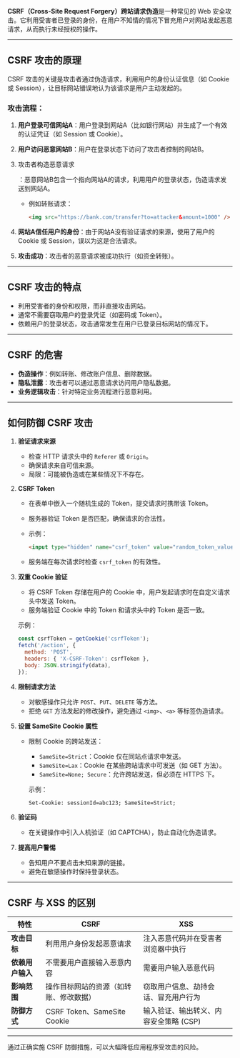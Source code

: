 **CSRF（Cross-Site Request Forgery）跨站请求伪造**是一种常见的 Web 安全攻击。它利用受害者已登录的身份，在用户不知情的情况下冒充用户对网站发起恶意请求，从而执行未经授权的操作。

------

## **CSRF 攻击的原理**

CSRF 攻击的关键是攻击者通过伪造请求，利用用户的身份认证信息（如 Cookie 或 Session），让目标网站错误地认为该请求是用户主动发起的。

### 攻击流程：

1. **用户登录可信网站A**：用户登录到网站A（比如银行网站）并生成了一个有效的认证凭证（如 Session 或 Cookie）。

2. **用户访问恶意网站B**：用户在登录状态下访问了攻击者控制的网站B。

3. 攻击者构造恶意请求

   ：恶意网站B包含一个指向网站A的请求，利用用户的登录状态，伪造请求发送到网站A。 

   - 例如转账请求： 

     ```html
     <img src="https://bank.com/transfer?to=attacker&amount=1000" />
     ```

4. **网站A信任用户的身份**：由于网站A没有验证请求的来源，使用了用户的 Cookie 或 Session，误以为这是合法请求。

5. **攻击成功**：攻击者的恶意请求被成功执行（如资金转账）。

------

## **CSRF 攻击的特点**

- 利用受害者的身份和权限，而非直接攻击网站。
- 通常不需要窃取用户的登录凭证（如密码或 Token）。
- 依赖用户的登录状态，攻击通常发生在用户已登录目标网站的情况下。

------

## **CSRF 的危害**

- **伪造操作**：例如转账、修改账户信息、删除数据。
- **隐私泄露**：攻击者可以通过恶意请求访问用户隐私数据。
- **业务逻辑攻击**：针对特定业务流程进行恶意利用。

------

## **如何防御 CSRF 攻击**

1. **验证请求来源**

   - 检查 HTTP 请求头中的 `Referer` 或 `Origin`。
   - 确保请求来自可信来源。
   - 局限：可能被伪造或在某些情况下不存在。

2. **CSRF Token**

   - 在表单中嵌入一个随机生成的 Token，提交请求时携带该 Token。

   - 服务器验证 Token 是否匹配，确保请求的合法性。

   - 示例： 

     ```html
     <input type="hidden" name="csrf_token" value="random_token_value">
     ```

   - 服务端在每次请求时检查 `csrf_token` 的有效性。

3. **双重 Cookie 验证**

   - 将 CSRF Token 存储在用户的 Cookie 中，用户发起请求时在自定义请求头中发送 Token。
   - 服务端验证 Cookie 中的 Token 和请求头中的 Token 是否一致。

   示例：

   ```javascript
   const csrfToken = getCookie('csrfToken');
   fetch('/action', {
     method: 'POST',
     headers: { 'X-CSRF-Token': csrfToken },
     body: JSON.stringify(data),
   });
   ```

4. **限制请求方法**

   - 对敏感操作只允许 `POST`、`PUT`、`DELETE` 等方法。
   - 拒绝 `GET` 方法发起的修改操作，避免通过 `<img>`、`<a>` 等标签伪造请求。

5. **设置 SameSite Cookie 属性**

   - 限制 Cookie 的跨站发送：

     - `SameSite=Strict`：Cookie 仅在同站点请求中发送。
     - `SameSite=Lax`：Cookie 在某些跨站请求中可发送（如 GET 方法）。
     - `SameSite=None; Secure`：允许跨站发送，但必须在 HTTPS 下。

     示例：

     ```http
     Set-Cookie: sessionId=abc123; SameSite=Strict;
     ```

6. **验证码**

   - 在关键操作中引入人机验证（如 CAPTCHA），防止自动化伪造请求。

7. **提高用户警惕**

   - 告知用户不要点击未知来源的链接。
   - 避免在敏感操作时保持登录状态。

------

## **CSRF 与 XSS 的区别**

| **特性**         | **CSRF**                               | **XSS**                                |
| ---------------- | -------------------------------------- | -------------------------------------- |
| **攻击目标**     | 利用用户身份发起恶意请求               | 注入恶意代码并在受害者浏览器中执行     |
| **依赖用户输入** | 不需要用户直接输入恶意内容             | 需要用户输入恶意代码                   |
| **影响范围**     | 操作目标网站的资源（如转账、修改数据） | 窃取用户信息、劫持会话、冒充用户行为   |
| **防御方式**     | CSRF Token、SameSite Cookie            | 输入验证、输出转义、内容安全策略 (CSP) |

------

通过正确实施 CSRF 防御措施，可以大幅降低应用程序受攻击的风险。